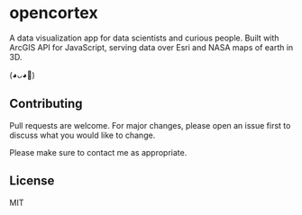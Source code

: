 # opencortex

A data visualization app for data scientists and curious people. Built with ArcGIS API for JavaScript, serving data over Esri and NASA maps of earth in 3D.

(◕ᴗ◕🌸)

## Contributing
Pull requests are welcome. For major changes, please open an issue first to discuss what you would like to change.

Please make sure to contact me as appropriate.

## License
MIT
